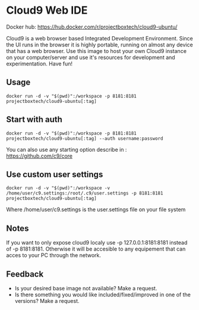 # Cloud9 Web IDE
Docker hub: https://hub.docker.com/r/projectboxtech/cloud9-ubuntu/

Cloud9 is a web browser based Integrated Development Environment. Since the UI runs in the browser it is highly portable, running on almost any device that has a web browser. Use this image to host your own Cloud9 instance on your computer/server and use it's resources for development and experimentation. Have fun!

## Usage

	docker run -d -v "$(pwd)":/workspace -p 8181:8181 projectboxtech/cloud9-ubuntu[:tag]

## Start with auth

	docker run -d -v "$(pwd)":/workspace -p 8181:8181 projectboxtech/cloud9-ubuntu[:tag] --auth username:password
	
You can also use any starting option describe in : https://github.com/c9/core

## Use custom user settings

	docker run -d -v "$(pwd)":/workspace -v /home/user/c9.settings:/root/.c9/user.settings -p 8181:8181 projectboxtech/cloud9-ubuntu[:tag]

Where /home/user/c9.settings is the user.settings file on your file system

## Notes

If you want to only expose cloud9 localy use -p 127.0.0.1:8181:8181 instead of -p 8181:8181. Otherwise it will be accesible to any equipement that can acces to your PC through the network.

## Feedback

* Is your desired base image not available? Make a request.
* Is there something you would like included/fixed/improved in one of the versions? Make a request.
